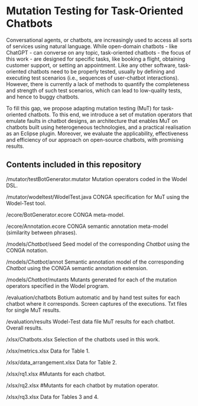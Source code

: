 # Mutation Testing for Task-Oriented Chatbots

Conversational agents, or chatbots, are increasingly used to access all sorts of services using natural language. While open-domain chatbots - like ChatGPT - can converse on any topic, task-oriented chatbots - the focus of this work - are designed for specific tasks, like booking a flight, obtaining customer support, or setting an appointment. Like any other software, task-oriented chatbots need to be properly tested, usually by defining and executing test scenarios (i.e., sequences of user-chatbot interactions). However, there is currently a lack of methods to quantify the completeness and strength of such test scenarios, which can lead to low-quality tests, and hence to buggy chatbots.

To fill this gap, we propose adapting mutation testing (MuT) for task-oriented chatbots. To this end, we introduce a set of mutation operators that emulate faults in chatbot designs, an architecture that enables MuT on chatbots built using heterogeneous technologies, and a practical realisation as an Eclipse plugin. Moreover, we evaluate the applicability, effectiveness and efficiency of our approach on open-source chatbots, with promising results.

## Contents included in this repository

/mutator/testBotGenerator.mutator Mutation operators coded in the Wodel DSL. 

/mutator/wodeltest/WodelTest.java CONGA specification for MuT using the Wodel-Test tool. 


/ecore/BotGenerator.ecore CONGA meta-model.

/ecore/Annotation.ecore CONGA semantic annotation meta-model (similarity between phrases).


/models/*Chatbot*/seed Seed model of the corresponding *Chatbot* using the CONGA notation.

/models/*Chatbot*/annot Semantic annotation model of the corresponding *Chatbot* using the CONGA semantic annotation extension.

/models/*Chatbot*/mutants Mutants generated for each of the mutation operators specified in the Wodel program.


/evaluation/chatbots Botium automatic and by hand test suites for each chatbot where it corresponds. Screen captures of the executions. Txt files for single MuT results.
 
/evaluation/results Wodel-Test data file MuT results for each chatbot. Overall results. 


/xlsx/Chatbots.xlsx Selection of the chatbots used in this work.

/xlsx/metrics.xlsx Data for Table 1.

/xlsx/data_arrangement.xlsx Data for Table 2.

/xlsx/rq1.xlsx #Mutants for each chatbot.

/xlsx/rq2.xlsx #Mutants for each chatbot by mutation operator.

/xlsx/rq3.xlsx Data for Tables 3 and 4.

